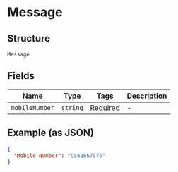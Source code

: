 
# Message

## Structure

`Message`

## Fields

| Name | Type | Tags | Description |
|  --- | --- | --- | --- |
| `mobileNumber` | `string` | Required | - |

## Example (as JSON)

```json
{
  "Mobile Number": "9540667575"
}
```


